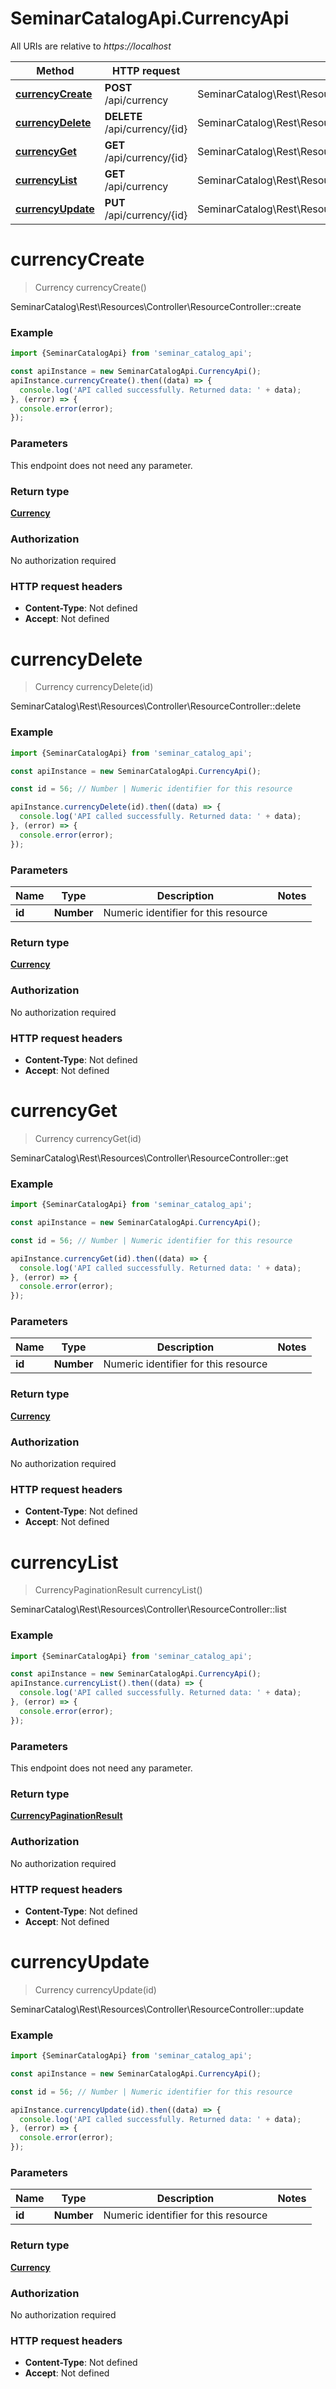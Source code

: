 # SeminarCatalogApi.CurrencyApi

All URIs are relative to *https://localhost*

Method | HTTP request | Description
------------- | ------------- | -------------
[**currencyCreate**](CurrencyApi.md#currencyCreate) | **POST** /api/currency | SeminarCatalog\\Rest\\Resources\\Controller\\ResourceController::create
[**currencyDelete**](CurrencyApi.md#currencyDelete) | **DELETE** /api/currency/{id} | SeminarCatalog\\Rest\\Resources\\Controller\\ResourceController::delete
[**currencyGet**](CurrencyApi.md#currencyGet) | **GET** /api/currency/{id} | SeminarCatalog\\Rest\\Resources\\Controller\\ResourceController::get
[**currencyList**](CurrencyApi.md#currencyList) | **GET** /api/currency | SeminarCatalog\\Rest\\Resources\\Controller\\ResourceController::list
[**currencyUpdate**](CurrencyApi.md#currencyUpdate) | **PUT** /api/currency/{id} | SeminarCatalog\\Rest\\Resources\\Controller\\ResourceController::update


<a name="currencyCreate"></a>
# **currencyCreate**
> Currency currencyCreate()

SeminarCatalog\\Rest\\Resources\\Controller\\ResourceController::create

### Example
```javascript
import {SeminarCatalogApi} from 'seminar_catalog_api';

const apiInstance = new SeminarCatalogApi.CurrencyApi();
apiInstance.currencyCreate().then((data) => {
  console.log('API called successfully. Returned data: ' + data);
}, (error) => {
  console.error(error);
});

```

### Parameters
This endpoint does not need any parameter.

### Return type

[**Currency**](Currency.md)

### Authorization

No authorization required

### HTTP request headers

 - **Content-Type**: Not defined
 - **Accept**: Not defined

<a name="currencyDelete"></a>
# **currencyDelete**
> Currency currencyDelete(id)

SeminarCatalog\\Rest\\Resources\\Controller\\ResourceController::delete

### Example
```javascript
import {SeminarCatalogApi} from 'seminar_catalog_api';

const apiInstance = new SeminarCatalogApi.CurrencyApi();

const id = 56; // Number | Numeric identifier for this resource

apiInstance.currencyDelete(id).then((data) => {
  console.log('API called successfully. Returned data: ' + data);
}, (error) => {
  console.error(error);
});

```

### Parameters

Name | Type | Description  | Notes
------------- | ------------- | ------------- | -------------
 **id** | **Number**| Numeric identifier for this resource | 

### Return type

[**Currency**](Currency.md)

### Authorization

No authorization required

### HTTP request headers

 - **Content-Type**: Not defined
 - **Accept**: Not defined

<a name="currencyGet"></a>
# **currencyGet**
> Currency currencyGet(id)

SeminarCatalog\\Rest\\Resources\\Controller\\ResourceController::get

### Example
```javascript
import {SeminarCatalogApi} from 'seminar_catalog_api';

const apiInstance = new SeminarCatalogApi.CurrencyApi();

const id = 56; // Number | Numeric identifier for this resource

apiInstance.currencyGet(id).then((data) => {
  console.log('API called successfully. Returned data: ' + data);
}, (error) => {
  console.error(error);
});

```

### Parameters

Name | Type | Description  | Notes
------------- | ------------- | ------------- | -------------
 **id** | **Number**| Numeric identifier for this resource | 

### Return type

[**Currency**](Currency.md)

### Authorization

No authorization required

### HTTP request headers

 - **Content-Type**: Not defined
 - **Accept**: Not defined

<a name="currencyList"></a>
# **currencyList**
> CurrencyPaginationResult currencyList()

SeminarCatalog\\Rest\\Resources\\Controller\\ResourceController::list

### Example
```javascript
import {SeminarCatalogApi} from 'seminar_catalog_api';

const apiInstance = new SeminarCatalogApi.CurrencyApi();
apiInstance.currencyList().then((data) => {
  console.log('API called successfully. Returned data: ' + data);
}, (error) => {
  console.error(error);
});

```

### Parameters
This endpoint does not need any parameter.

### Return type

[**CurrencyPaginationResult**](CurrencyPaginationResult.md)

### Authorization

No authorization required

### HTTP request headers

 - **Content-Type**: Not defined
 - **Accept**: Not defined

<a name="currencyUpdate"></a>
# **currencyUpdate**
> Currency currencyUpdate(id)

SeminarCatalog\\Rest\\Resources\\Controller\\ResourceController::update

### Example
```javascript
import {SeminarCatalogApi} from 'seminar_catalog_api';

const apiInstance = new SeminarCatalogApi.CurrencyApi();

const id = 56; // Number | Numeric identifier for this resource

apiInstance.currencyUpdate(id).then((data) => {
  console.log('API called successfully. Returned data: ' + data);
}, (error) => {
  console.error(error);
});

```

### Parameters

Name | Type | Description  | Notes
------------- | ------------- | ------------- | -------------
 **id** | **Number**| Numeric identifier for this resource | 

### Return type

[**Currency**](Currency.md)

### Authorization

No authorization required

### HTTP request headers

 - **Content-Type**: Not defined
 - **Accept**: Not defined

